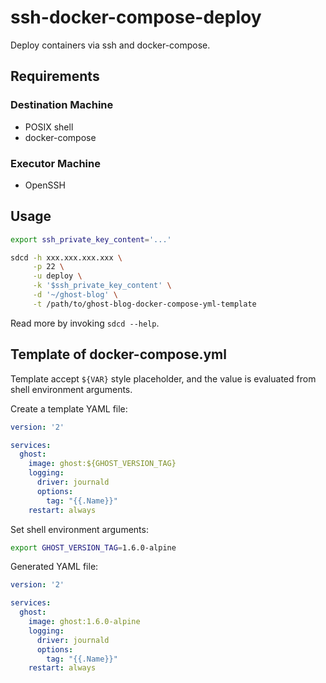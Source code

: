 # ssh-docker-compose-deploy

Deploy containers via ssh and docker-compose.

## Requirements
### Destination Machine
+ POSIX shell
+ docker-compose

### Executor Machine
+ OpenSSH

## Usage

```sh
export ssh_private_key_content='...'

sdcd -h xxx.xxx.xxx.xxx \
     -p 22 \
     -u deploy \
     -k '$ssh_private_key_content' \
     -d '~/ghost-blog' \
     -t /path/to/ghost-blog-docker-compose-yml-template
```

Read more by invoking `sdcd --help`.

## Template of docker-compose.yml

Template accept `${VAR}` style placeholder, and the value is evaluated from shell environment arguments.

Create a template YAML file:

```yaml
version: '2'

services:
  ghost:
    image: ghost:${GHOST_VERSION_TAG}
    logging:
      driver: journald
      options:
        tag: "{{.Name}}"
    restart: always
```

Set shell environment arguments:

```sh
export GHOST_VERSION_TAG=1.6.0-alpine
```

Generated YAML file:

```yaml
version: '2'

services:
  ghost:
    image: ghost:1.6.0-alpine
    logging:
      driver: journald
      options:
        tag: "{{.Name}}"
    restart: always
```
